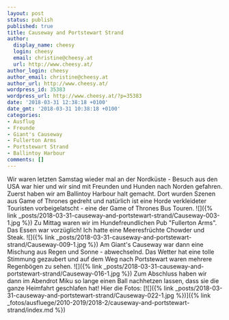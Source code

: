 ```yaml
---
layout: post
status: publish
published: true
title: Causeway and Portstewart Strand
author:
  display_name: cheesy
  login: cheesy
  email: christine@cheesy.at
  url: http://www.cheesy.at/
author_login: cheesy
author_email: christine@cheesy.at
author_url: http://www.cheesy.at/
wordpress_id: 35383
wordpress_url: http://www.cheesy.at/?p=35383
date: '2018-03-31 12:38:18 +0100'
date_gmt: '2018-03-31 10:38:18 +0100'
categories:
- Ausflug
- Freunde
- Giant's Causeway
- Fullerton Arms
- Portstewart Strand
- Ballintoy Harbour
comments: []
---
```

Wir waren letzten Samstag wieder mal an der Nordküste - Besuch aus den USA war hier und wir sind mit Freunden und Hunden nach Norden gefahren.
Zuerst haben wir am Ballintoy Harbour halt gemacht. Dort wurden Szenen aus Game of Thrones gedreht und natürlich ist eine Horde verkleideter Touristen vorbeigelatscht - eine der Game of Thrones Bus Touren.
![]({% link _posts/2018-03-31-causeway-and-portstewart-strand/Causeway-003-1.jpg %})
Zu Mittag waren wir im Hundefreundlichen Pub "Fullerton Arms". Das Essen war vorzüglich! Ich hatte eine Meeresfrüchte Chowder und Steak.
![]({% link _posts/2018-03-31-causeway-and-portstewart-strand/Causeway-009-1.jpg %})
Am Giant's Causeway war dann eine Mischung aus Regen und Sonne - abwechselnd. Das Wetter hat eine tolle Stimmung gezaubert und auf dem Weg nach Portstewart waren mehrere Regenbögen zu sehen.
![]({% link _posts/2018-03-31-causeway-and-portstewart-strand/Causeway-016-1.jpg %})
Zum Abschluss haben wir dann im Abendrot Miku so lange einen Ball nachhetzen lassen, dass sie die ganze Heimfahrt geschlafen hat!
Hier die Fotos:
[![]({% link _posts/2018-03-31-causeway-and-portstewart-strand/Causeway-022-1.jpg %})]({% link _fotos/ausfluege/2010-2019/2018-2/causeway-and-portstewart-strand/index.md %})
